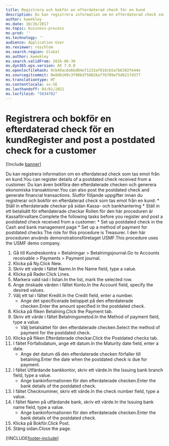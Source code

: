 ```yaml
---
title: Registrera och bokför en efterdaterad check för en kund
description: Du kan registrera information om en efterdaterad check som tas emot från en kund.
author: kweekley
ms.date: 10/26/2017
ms.topic: business-process
ms.prod: ''
ms.technology: ''
audience: Application User
ms.reviewer: roschlom
ms.search.region: Global
ms.author: kweekley
ms.search.validFrom: 2016-06-30
ms.dyn365.ops.version: AX 7.0.0
ms.openlocfilehash: 9cb49ac6ebbd04e71215af010cb5a7b6302fe44e
ms.sourcegitcommit: 0e8db169c3f90bd750826af76709ef5d621fd377
ms.translationtype: HT
ms.contentlocale: sv-SE
ms.lasthandoff: 04/01/2021
ms.locfileid: "5834702"
---
```

# <a name="register-and-post-a-postdated-check-for-a-customer"></a><span data-ttu-id="cb0a9-103">Registrera och bokför en efterdaterad check för en kund</span><span class="sxs-lookup"><span data-stu-id="cb0a9-103">Register and post a postdated check for a customer</span></span>

[!include [banner](../../includes/banner.md)]

<span data-ttu-id="cb0a9-104">Du kan registrera information om en efterdaterad check som tas emot från en kund.</span><span class="sxs-lookup"><span data-stu-id="cb0a9-104">You can register details of a postdated check received from a customer.</span></span> <span data-ttu-id="cb0a9-105">Du kan även bokföra den efterdaterade checken och generera ekonomiska transaktioner.</span><span class="sxs-lookup"><span data-stu-id="cb0a9-105">You can also post the postdated check and generate financial transactions.</span></span>   <span data-ttu-id="cb0a9-106">Slutför följande uppgifter innan du registrerar och bokför en efterdaterad check som tas emot från en kund:   \* Ställ in efterdaterade checkar på sidan Kassa- och bankhantering \* Ställ in ett betalsätt för efterdaterade checkar   Rollen för den här proceduren är Kassaförvaltare.</span><span class="sxs-lookup"><span data-stu-id="cb0a9-106">Complete the following tasks before you register and post a postdated check received from a customer:   \* Set up postdated check in the Cash and bank management page \* Set up a method of payment for postdated checks   The role for this procedure is Treasurer.</span></span> <span data-ttu-id="cb0a9-107">I den här proceduren används demonstrationsföretaget USMF.</span><span class="sxs-lookup"><span data-stu-id="cb0a9-107">This procedure uses the USMF demo company.</span></span>

1. <span data-ttu-id="cb0a9-108">Gå till Kundreskontra > Betalningar > Betalningsjournal.</span><span class="sxs-lookup"><span data-stu-id="cb0a9-108">Go to Accounts receivable > Payments > Payment journal.</span></span>
2. <span data-ttu-id="cb0a9-109">Klicka på Ny.</span><span class="sxs-lookup"><span data-stu-id="cb0a9-109">Click New.</span></span>
3. <span data-ttu-id="cb0a9-110">Skriv ett värde i fältet Namn.</span><span class="sxs-lookup"><span data-stu-id="cb0a9-110">In the Name field, type a value.</span></span>
4. <span data-ttu-id="cb0a9-111">Klicka på Rader.</span><span class="sxs-lookup"><span data-stu-id="cb0a9-111">Click Lines.</span></span>
5. <span data-ttu-id="cb0a9-112">Markera vald rad i listan.</span><span class="sxs-lookup"><span data-stu-id="cb0a9-112">In the list, mark the selected row.</span></span>
6. <span data-ttu-id="cb0a9-113">Ange önskade värden i fältet Konto.</span><span class="sxs-lookup"><span data-stu-id="cb0a9-113">In the Account field, specify the desired values.</span></span>
7. <span data-ttu-id="cb0a9-114">Välj ett tal i fältet Kredit.</span><span class="sxs-lookup"><span data-stu-id="cb0a9-114">In the Credit field, enter a number.</span></span>
    * <span data-ttu-id="cb0a9-115">Ange det specificerade beloppet på den efterdaterade checken.</span><span class="sxs-lookup"><span data-stu-id="cb0a9-115">Enter the amount specified in the postdated check.</span></span>  
8. <span data-ttu-id="cb0a9-116">Klicka på fliken Betalning.</span><span class="sxs-lookup"><span data-stu-id="cb0a9-116">Click the Payment tab.</span></span>
9. <span data-ttu-id="cb0a9-117">Skriv ett värde i fältet Betalningsmetod.</span><span class="sxs-lookup"><span data-stu-id="cb0a9-117">In the Method of payment field, type a value.</span></span>
    * <span data-ttu-id="cb0a9-118">Välj betalsättet för den efterdaterade checken.</span><span class="sxs-lookup"><span data-stu-id="cb0a9-118">Select the method of payment for the postdated check.</span></span>  
10. <span data-ttu-id="cb0a9-119">Klicka på fliken Efterdaterade checkar.</span><span class="sxs-lookup"><span data-stu-id="cb0a9-119">Click the Postdated checks tab.</span></span>
11. <span data-ttu-id="cb0a9-120">I fältet Förfallodatum, ange ett datum.</span><span class="sxs-lookup"><span data-stu-id="cb0a9-120">In the Maturity date field, enter a date.</span></span>
    * <span data-ttu-id="cb0a9-121">Ange det datum då den efterdaterade checken förfaller till betalning.</span><span class="sxs-lookup"><span data-stu-id="cb0a9-121">Enter the date when the postdated check is due for payment.</span></span>  
12. <span data-ttu-id="cb0a9-122">I fältet Utfärdande bankkontor, skriv ett värde.</span><span class="sxs-lookup"><span data-stu-id="cb0a9-122">In the Issuing bank branch field, type a value.</span></span>
    * <span data-ttu-id="cb0a9-123">Ange bankinformationen för den efterdaterade checken.</span><span class="sxs-lookup"><span data-stu-id="cb0a9-123">Enter the bank details of the postdated check.</span></span>  
13. <span data-ttu-id="cb0a9-124">I fältet Checknummer, skriv ett värde.</span><span class="sxs-lookup"><span data-stu-id="cb0a9-124">In the check number field, type a value.</span></span>
14. <span data-ttu-id="cb0a9-125">I fältet Namn på utfärdande bank, skriv ett värde.</span><span class="sxs-lookup"><span data-stu-id="cb0a9-125">In the Issuing bank name field, type a value.</span></span>
    * <span data-ttu-id="cb0a9-126">Ange bankinformationen för den efterdaterade checken.</span><span class="sxs-lookup"><span data-stu-id="cb0a9-126">Enter the bank details of the postdated check.</span></span>  
15. <span data-ttu-id="cb0a9-127">Klicka på Bokför.</span><span class="sxs-lookup"><span data-stu-id="cb0a9-127">Click Post.</span></span>
16. <span data-ttu-id="cb0a9-128">Stäng sidan.</span><span class="sxs-lookup"><span data-stu-id="cb0a9-128">Close the page.</span></span>



[!INCLUDE[footer-include](../../../includes/footer-banner.md)]